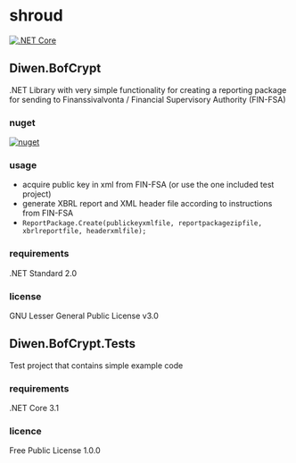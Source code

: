# shroud
[![.NET Core](https://github.com/dgm9704/shroud/workflows/.NET%20Core/badge.svg)](https://github.com/dgm9704/shroud/actions?query=workflow%3A%22.NET+Core%22)
## Diwen.BofCrypt

.NET Library with very simple functionality for creating a reporting package for sending to Finanssivalvonta / Financial Supervisory Authority (FIN-FSA)

### nuget
[![nuget](https://img.shields.io/nuget/v/Diwen.BofCrypt.svg)](https://www.nuget.org/packages/Diwen.BofCrypt/)

### usage 
- acquire public key in xml from FIN-FSA (or use the one included test project)
- generate XBRL report and XML header file according to instructions from FIN-FSA
- ` ReportPackage.Create(publickeyxmlfile, reportpackagezipfile, xbrlreportfile, headerxmlfile); `

### requirements
.NET Standard 2.0

### license
GNU Lesser General Public License v3.0

## Diwen.BofCrypt.Tests
Test project that contains simple example code

### requirements
.NET Core 3.1

### licence
Free Public License 1.0.0

